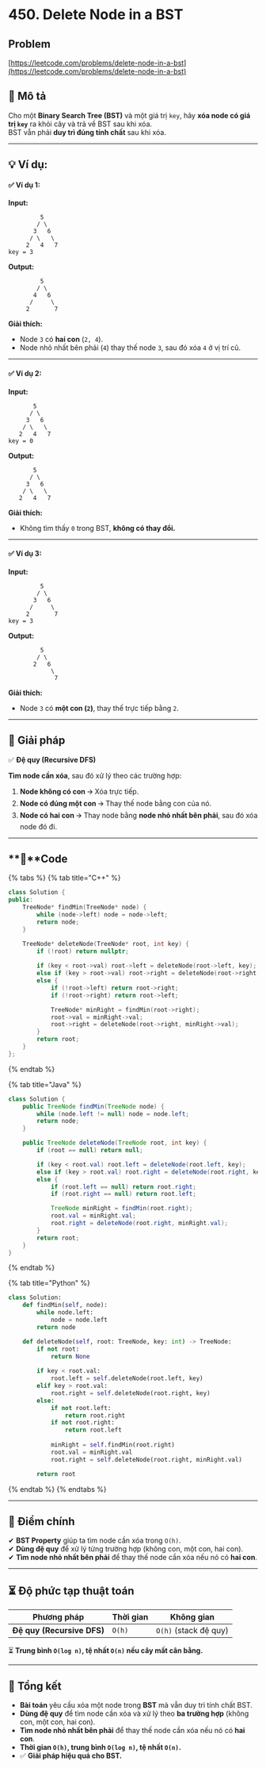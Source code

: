 # 450. Delete Node in a BST

## Problem

[https://leetcode.com/problems/delete-node-in-a-bst](https://leetcode.com/problems/delete-node-in-a-bst)

## **📝 Mô tả**

Cho một **Binary Search Tree (BST)** và một giá trị `key`, hãy **xóa node có giá trị `key`** ra khỏi cây và trả về BST sau khi xóa.\
BST vẫn phải **duy trì đúng tính chất** sau khi xóa.

***

## **💡 Ví dụ:**

#### ✅ **Ví dụ 1:**

**Input:**

```
         5
        / \
       3   6
      / \   \
     2   4   7
key = 3
```

**Output:**

```
         5
        / \
       4   6
      /     \
     2       7
```

**Giải thích:**

* Node `3` có **hai con** (`2, 4`).
* Node nhỏ nhất bên phải (`4`) thay thế node `3`, sau đó xóa `4` ở vị trí cũ.

***

#### ✅ **Ví dụ 2:**

**Input:**

```
       5
      / \
     3   6
    / \   \
   2   4   7
key = 0
```

**Output:**

```
       5
      / \
     3   6
    / \   \
   2   4   7
```

**Giải thích:**

* Không tìm thấy `0` trong BST, **không có thay đổi.**

***

#### ✅ **Ví dụ 3:**

**Input:**

```
         5
        / \
       3   6
      /     \
     2       7
key = 3
```

**Output:**

```
         5
        / \
       2   6
            \
             7
```

**Giải thích:**

* Node `3` có **một con (`2`)**, thay thế trực tiếp bằng `2`.

***

## **🚀 Giải pháp**&#x20;

✅ **Đệ quy (Recursive DFS)**

&#x20;**Tìm node cần xóa**, sau đó xử lý theo các trường hợp:

1. **Node không có con** 🡪 Xóa trực tiếp.
2. **Node có đúng một con** 🡪 Thay thế node bằng con của nó.
3. **Node có hai con** 🡪 Thay node bằng **node nhỏ nhất bên phải**, sau đó xóa node đó đi.

***

## **📜**Code

{% tabs %}
{% tab title="C++" %}
```cpp
class Solution {
public:
    TreeNode* findMin(TreeNode* node) {
        while (node->left) node = node->left;
        return node;
    }

    TreeNode* deleteNode(TreeNode* root, int key) {
        if (!root) return nullptr;
        
        if (key < root->val) root->left = deleteNode(root->left, key);
        else if (key > root->val) root->right = deleteNode(root->right, key);
        else {
            if (!root->left) return root->right;
            if (!root->right) return root->left;

            TreeNode* minRight = findMin(root->right);
            root->val = minRight->val;
            root->right = deleteNode(root->right, minRight->val);
        }
        return root;
    }
};
```
{% endtab %}

{% tab title="Java" %}
```java
class Solution {
    public TreeNode findMin(TreeNode node) {
        while (node.left != null) node = node.left;
        return node;
    }

    public TreeNode deleteNode(TreeNode root, int key) {
        if (root == null) return null;

        if (key < root.val) root.left = deleteNode(root.left, key);
        else if (key > root.val) root.right = deleteNode(root.right, key);
        else {
            if (root.left == null) return root.right;
            if (root.right == null) return root.left;

            TreeNode minRight = findMin(root.right);
            root.val = minRight.val;
            root.right = deleteNode(root.right, minRight.val);
        }
        return root;
    }
}
```
{% endtab %}

{% tab title="Python" %}
```python
class Solution:
    def findMin(self, node):
        while node.left:
            node = node.left
        return node

    def deleteNode(self, root: TreeNode, key: int) -> TreeNode:
        if not root:
            return None
        
        if key < root.val:
            root.left = self.deleteNode(root.left, key)
        elif key > root.val:
            root.right = self.deleteNode(root.right, key)
        else:
            if not root.left:
                return root.right
            if not root.right:
                return root.left
            
            minRight = self.findMin(root.right)
            root.val = minRight.val
            root.right = self.deleteNode(root.right, minRight.val)

        return root
```
{% endtab %}
{% endtabs %}

***

## **🎯 Điểm chính**

✔ **BST Property** giúp ta tìm node cần xóa trong `O(h)`.\
✔ **Dùng đệ quy** để xử lý từng trường hợp (không con, một con, hai con).\
✔ **Tìm node nhỏ nhất bên phải** để thay thế node cần xóa nếu nó có **hai con**.

***

## **⏳ Độ phức tạp thuật toán**

| Phương pháp                | Thời gian | Không gian            |
| -------------------------- | --------- | --------------------- |
| **Đệ quy (Recursive DFS)** | `O(h)`    | `O(h)` (stack đệ quy) |

⏳ **Trung bình `O(log n)`, tệ nhất `O(n)` nếu cây mất cân bằng.**

***

## **📌 Tổng kết**

* **Bài toán** yêu cầu xóa một node trong **BST** mà vẫn duy trì tính chất BST.
* **Dùng đệ quy** để tìm node cần xóa và xử lý theo **ba trường hợp** (không con, một con, hai con).
* **Tìm node nhỏ nhất bên phải** để thay thế node cần xóa nếu nó có **hai con**.
* **Thời gian `O(h)`, trung bình `O(log n)`, tệ nhất `O(n)`.**
* ✅ **Giải pháp hiệu quả cho BST.**
